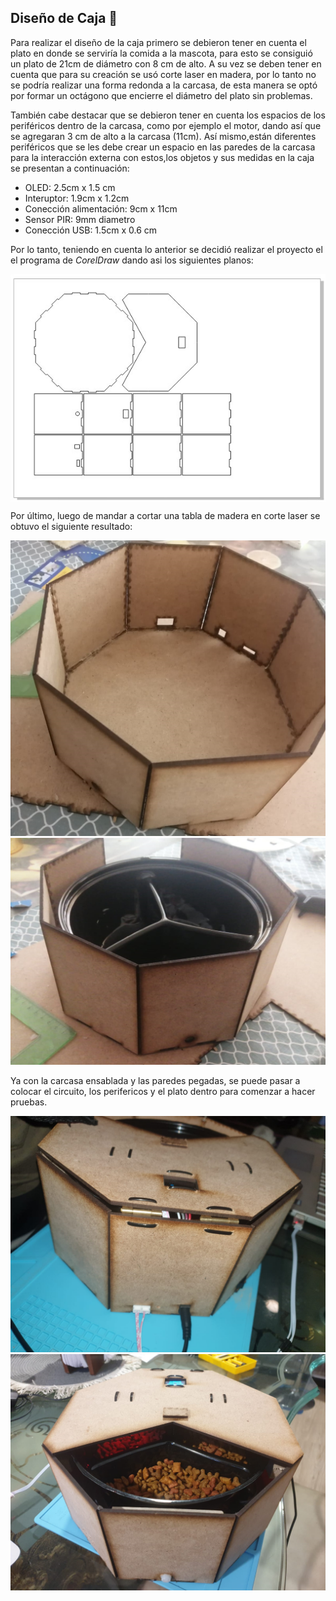 ## Diseño de Caja :triangular_ruler:
Para realizar el diseño de la caja primero se debieron tener en cuenta el plato en donde se serviría la comida a la mascota, para esto se consiguió un plato de 21cm de diámetro con 8 cm de alto. A su vez se deben tener en cuenta que para su creación se usó corte laser en madera, por lo tanto no se podría realizar una forma redonda a la carcasa, de esta manera se optó por formar un octágono que encierre el diámetro del plato sin problemas.

También cabe destacar que se debieron tener en cuenta los espacios de los periféricos dentro de la carcasa, como por ejemplo el motor, dando así que se agregaran 3 cm de alto a la carcasa (11cm). Así mismo,están diferentes periféricos que se les debe crear un espacio en las paredes de la carcasa para la interacción externa con estos,los objetos y sus medidas en la caja se presentan a continuación:

- OLED: 2.5cm x 1.5 cm
- Interuptor: 1.9cm x 1.2cm
- Conección alimentación: 9cm x 11cm
- Sensor PIR: 9mm diametro
- Conección USB: 1.5cm x 0.6 cm

Por lo tanto, teniendo en cuenta lo anterior se decidió realizar el proyecto el el programa de *CorelDraw* dando asi los siguientes planos:

<p align="center">
  <img src="/Imagenes/EsqCaja.jpg" align="center" width = 700>
</p>


Por último, luego de mandar a cortar una tabla de madera en corte laser se obtuvo el siguiente resultado:

![Screenshot](/Imagenes/esqcaja12.jpeg) 
![Screenshot](/Imagenes/esqcaja11.jpeg) 

Ya con la carcasa ensablada y las paredes pegadas, se puede pasar a colocar el circuito, los perifericos y el plato dentro para comenzar a hacer pruebas.

![Screenshot](/Imagenes/CajaF.jpeg) 
![Screenshot](/Imagenes/CajaF2.jpeg) 



